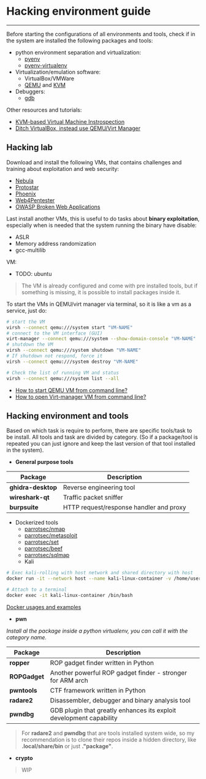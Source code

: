 # Hacking environment guide
---
Before starting the configurations of all environments and tools, check if in the system are installed the following packages and tools:
- python environment separation and virtualization:
	- [pyenv](https://github.com/pyenv/pyenv)
	- [pyenv-virtualenv](https://github.com/pyenv/pyenv-virtualenv)
- Virtualization/emulation software:
	- VirtualBox/VMWare
	- [QEMU](https://github.com/qemu/qemu) and [KVM](https://www.linux-kvm.org/page/Code)
- Debuggers:
	- [gdb](https://sourceware.org/gdb/)

Other resources and tutorials:
- [KVM-based Virtual Machine Instrospection](https://github.com/KVM-VMI/kvm-vmi)
- [Ditch VirtualBox, instead use QEMU/Virt Manager](https://www.youtube.com/watch?v=wxxP39cNJOs)
## Hacking lab
Download and install the following VMs, that contains challenges and training about exploitation and web security:
- [Nebula](https://exploit.education/nebula/)
- [Protostar](https://exploit.education/protostar/)
- [Phoenix](https://exploit.education/phoenix/)
- [Web4Pentester](https://pentesterlab.com/exercises/web_for_pentester/course)
- [OWASP Broken Web Applications](https://sourceforge.net/projects/owaspbwa/)

Last install another VMs, this is useful to do tasks about **binary exploitation**, especially when is needed that the system running the binary have disable:
- ASLR
- Memory address randomization
- gcc-multilib

VM:
- TODO: ubuntu

> The VM is already configured and come with pre installed tools, but if something is missing, it is possible to install packages inside it.


To start the VMs in QEMU/virt manager via terminal, so it is like a vm as a service, just do:

``` bash
# start the VM
virsh --connect qemu:///system start "VM-NAME"
# connect to the VM interface (GUI)
virt-manager --connect qemu:///system --show-domain-console "VM-NAME"
# shutdown the VM
virsh --connect qemu:///system shutdown "VM-NAME"
# If shutdown not respond, force it
virsh --connect qemu:///system destroy "VM-NAME"

# Check the list of running VM and status
virsh --connect qemu:///system list --all
```

- [How to start QEMU VM from command line?](https://unix.stackexchange.com/questions/638844/how-to-start-qemu-vm-from-command-line)
- [How to open Virt-manager VM from command line?](https://unix.stackexchange.com/questions/704325/how-to-open-virt-manager-vm-from-command-line)
## Hacking environment and tools
Based on which task is require to perform, there are specific tools/task to be install. All tools and task are divided by category. (So if a package/tool is repeated you can just ignore and keep the last version of that tool installed in the system).

- **General purpose tools**

| Package            | Description                             |
| ------------------ | --------------------------------------- |
| **ghidra-desktop** | Reverse engineering tool                |
| **wireshark-qt**   | Traffic packet sniffer                  |
| **burpsuite**      | HTTP request/response handler and proxy |

- Dockerized tools
	- [parrotsec/nmap](https://parrotsec.org/docs/cloud/parrot-on-docker/#parrotsecnmap)
	- [parrotsec/metasploit](https://parrotsec.org/docs/cloud/parrot-on-docker/#parrotsecmetasploit)
	- [parrotsec/set](https://parrotsec.org/docs/cloud/parrot-on-docker/#parrotsecset)
	- [parrotsec/beef](https://parrotsec.org/docs/cloud/parrot-on-docker/#parrotsecbeef)
	- [parrotsec/sqlmap](https://parrotsec.org/docs/cloud/parrot-on-docker/#parrotsecsqlmap)
	- Kali

``` bash
# Exec kali-rolling with host network and shared directory with host
docker run -it --network host --name kali-linux-container -v /home/user/shared:/shared kalilinux/kali-rolling

# Attach to a terminal
docker exec -it kali-linux-container /bin/bash
```

[Docker usages and examples](https://parrotsec.org/docs/cloud/general-usage-docker)

- **pwn**

*Install al the package inside a python virtualenv, you can call it with the category name.*

| Package       | Description                                                         |
| ------------- | ------------------------------------------------------------------- |
| **ropper**    | ROP gadget finder written in Python                                 |
| **ROPGadget** | Another powerful ROP gadget finder - stronger for ARM arch          |
| **pwntools**  | CTF framework written in Python                                     |
| **radare2**   | Disassembler, debugger and binary analysis tool                     |
| **pwndbg**    | GDB plugin that greatly enhances its exploit development capability |
> For **radare2** and **pwndbg** that are tools installed system wide, so my recommendation is to clone their repos inside a hidden directory, like **.local/share/bin** or just **."package"**.


- **crypto**

> WIP